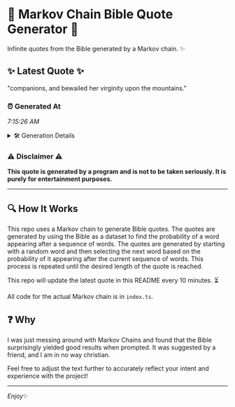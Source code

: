 # 📖 Markov Chain Bible Quote Generator 📖

Infinite quotes from the Bible generated by a Markov chain. ✨

## ✨ Latest Quote ✨
"companions, and bewailed her virginity upon the mountains."

### ⏰ Generated At
*7:15:26 AM*

<details>
    <summary>🛠️ Generation Details</summary>
    <p>
        <strong>🌱 Seed:</strong> companions,<br>
        <strong>🔄 Iterations:</strong> 7<br>
        <strong>📜 Context History:</strong><br>[ companions, ]: and<br>[ companions,, and ]: bewailed<br>[ companions,, and, bewailed ]: her<br>[ companions,, and, bewailed, her ]: virginity<br>[ companions,, and, bewailed, her, virginity ]: upon<br>[ companions,, and, bewailed, her, virginity, upon ]: the<br>[ and, bewailed, her, virginity, upon, the ]: mountains.<br>
    </p>
</details>

### ⚠️ Disclaimer ⚠️
**This quote is generated by a program and is not to be taken seriously. It is purely for entertainment purposes.**

---

## 🔍 How It Works

This repo uses a Markov chain to generate Bible quotes. The quotes are generated by using the Bible as a dataset to find the probability of a word appearing after a sequence of words. The quotes are generated by starting with a random word and then selecting the next word based on the probability of it appearing after the current sequence of words. This process is repeated until the desired length of the quote is reached.

This repo will update the latest quote in this README every 10 minutes. ⏳

All code for the actual Markov chain is in `index.ts`.

## ❓ Why

I was just messing around with Markov Chains and found that the Bible surprisingly yielded good results when prompted. 
It was suggested by a friend, and I am in no way christian.

Feel free to adjust the text further to accurately reflect your intent and experience with the project!

---

*Enjoy*✨
